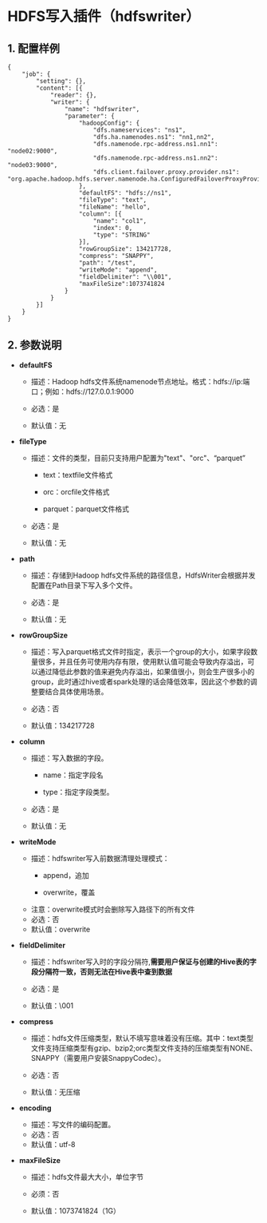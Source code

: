 # HDFS写入插件（hdfswriter）

## 1. 配置样例

```
{
    "job": {
        "setting": {},
        "content": [{
            "reader": {},
            "writer": {
                "name": "hdfswriter",
                "parameter": {
                    "hadoopConfig": {
                        "dfs.nameservices": "ns1",
                        "dfs.ha.namenodes.ns1": "nn1,nn2",
                        "dfs.namenode.rpc-address.ns1.nn1": "node02:9000",
                        "dfs.namenode.rpc-address.ns1.nn2": "node03:9000",
                        "dfs.client.failover.proxy.provider.ns1": "org.apache.hadoop.hdfs.server.namenode.ha.ConfiguredFailoverProxyProvider"
                    },
                    "defaultFS": "hdfs://ns1",
                    "fileType": "text",
                    "fileName": "hello",
                    "column": [{
                        "name": "col1",
                        "index": 0,
                        "type": "STRING"
                    }],
                    "rowGroupSize": 134217728,
                    "compress": "SNAPPY",
                    "path": "/test",
                    "writeMode": "append",
                    "fieldDelimiter": "\\001",
                    "maxFileSize":1073741824‬
                }
            }
        }]
    }
}
```

## 2. 参数说明

* **defaultFS**
  
  * 描述：Hadoop hdfs文件系统namenode节点地址。格式：hdfs://ip:端口；例如：hdfs://127.0.0.1:9000<br />
  
  * 必选：是 <br />
  
  * 默认值：无 <br />

* **fileType**
  
  * 描述：文件的类型，目前只支持用户配置为"text"、"orc"、“parquet”
    
    * text：textfile文件格式
    
    * orc：orcfile文件格式
    
    * parquet：parquet文件格式
  
  * 必选：是 <br />
  
  * 默认值：无 <br />

* **path**
  
  * 描述：存储到Hadoop hdfs文件系统的路径信息，HdfsWriter会根据并发配置在Path目录下写入多个文件。
  
  * 必选：是 <br />
  
  * 默认值：无 <br />

* **rowGroupSize**
  
  * 描述：写入parquet格式文件时指定，表示一个group的大小，如果字段数量很多，并且任务可使用内存有限，使用默认值可能会导致内存溢出，可以通过降低此参数的值来避免内存溢出，如果值很小，则会生产很多小的group，此时通过hive或者spark处理的话会降低效率，因此这个参数的调整要结合具体使用场景。
  
  * 必选：否
  
  * 默认值：134217728

* **column**
  
  * 描述：写入数据的字段。
    
    * name：指定字段名
    
    * type：指定字段类型。
  
  * 必选：是 <br />
  
  * 默认值：无 <br />

* **writeMode**
  
  * 描述：hdfswriter写入前数据清理处理模式： <br />
    * append，追加
    
    * overwrite，覆盖
  * 注意：overwrite模式时会删除写入路径下的所有文件
  * 必选：否
  * 默认值：overwrite

* **fieldDelimiter**
  
  * 描述：hdfswriter写入时的字段分隔符,**需要用户保证与创建的Hive表的字段分隔符一致，否则无法在Hive表中查到数据** <br />
  
  * 必选：是 <br />
  
  * 默认值：\\001 <br />

* **compress**
  
  * 描述：hdfs文件压缩类型，默认不填写意味着没有压缩。其中：text类型文件支持压缩类型有gzip、bzip2;orc类型文件支持的压缩类型有NONE、SNAPPY（需要用户安装SnappyCodec）。 <br />
  
  * 必选：否 <br />
  
  * 默认值：无压缩 <br />

* **encoding**
  
  * 描述：写文件的编码配置。<br />
  * 必选：否
  * 默认值：utf-8

* **maxFileSize**
  
  * 描述：hdfs文件最大大小，单位字节
  
  * 必须：否
  
  * 默认值：1073741824‬（1G）
